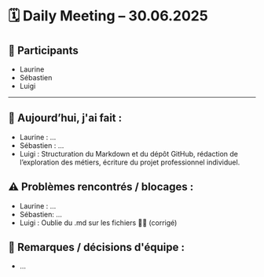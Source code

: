 # 🗓️ Daily Meeting – 30.06.2025

## 👥 Participants
- Laurine
- Sébastien
- Luigi

---

## 🎯 Aujourd’hui, j'ai fait :
- Laurine : ...
- Sébastien : ...
- Luigi : Structuration du Markdown et du dépôt GitHub, rédaction de l’exploration des métiers, écriture du projet professionnel individuel.

## ⚠️ Problèmes rencontrés / blocages :
- Laurine : ...
- Sébastien: ...
- Luigi : Oublie du .md sur les fichiers 🤷‍♂️ (corrigé)

## 🧠 Remarques / décisions d'équipe :
- ...

